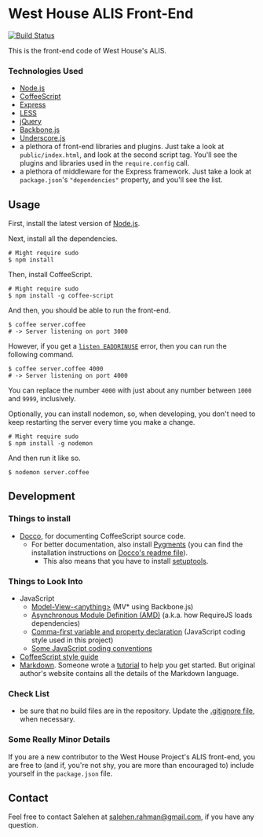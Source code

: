 # West House ALIS Front-End

[![Build Status](https://travis-ci.org/West-House-Project/west-house-front-end.png?branch=development)](https://travis-ci.org/West-House-Project/west-house-front-end)

This is the front-end code of West House's ALIS.

### Technologies Used

* <a href="http://nodejs.org/" target="_blank">Node.js</a>
* <a href="http://coffeescript.org/" target="_blank">CoffeeScript</a>
* <a href="http://expressjs.com/" target="_blank">Express</a>
* <a href="http://lesscss.org/" target="_blank">LESS</a>
* <a href="http://jquery.com/" target="_blank">jQuery</a>
* <a href="http://backbonejs.org/" target="_blank">[Backbone.js](http://backbonejs.org/)
* <a href="http://underscorejs.org" target="_blank">Underscore.js</a>
* a plethora of front-end libraries and plugins. Just take a look at `public/index.html`, and look at the second script tag. You'll see the plugins and libraries used in the `require.config` call.
* a plethora of middleware for the Express framework. Just take a look at `package.json`'s `"dependencies"` property, and you'll see the list.

## Usage

First, install the latest version of [Node.js](http://nodejs.org/).

Next, install all the dependencies.

```shell
# Might require sudo
$ npm install
```

Then, install CoffeeScript.

```shell
# Might require sudo
$ npm install -g coffee-script
```

And then, you should be able to run the front-end.

```shell
$ coffee server.coffee
# -> Server listening on port 3000
```

However, if you get a <a href="https://gist.github.com/4333329" target="_blank">`listen EADDRINUSE`</a> error, then you can run the following command.

```shell
$ coffee server.coffee 4000
# -> Server listening on port 4000
```

You can replace the number `4000` with just about any number between `1000` and `9999`, inclusively.

Optionally, you can install nodemon, so, when developing, you don't need to keep restarting the server every time you make a change.

```shell
# Might require sudo
$ npm install -g nodemon
```

And then run it like so.

```shell
$ nodemon server.coffee
```

## Development

### Things to install

* <a href="http://jashkenas.github.com/docco/" target="_blank">Docco</a>, for documenting CoffeeScript source code.
    * For better documentation, also install <a href="http://pygments.org/" target="_blank">Pygments</a> (you can find the installation instructions on <a href="https://github.com/jashkenas/docco/blob/master/resources/README.md" target="_blank">Docco's readme file</a>).
        * This also means that you have to install <a href="http://pypi.python.org/pypi/setuptools" target="_blank">setuptools</a>.

### Things to Look Into

* JavaScript
  * <a href="http://backbonetutorials.com/" target="_blank">Model-View-&lt;anything&gt;</a> (MV* using Backbone.js)
  * <a href="http://requirejs.org/docs/whyamd.html" target="_blank">Asynchronous Module Definition (AMD)</a> (a.k.a. how RequireJS loads dependencies)
  * <a href="https://gist.github.com/357981/" target="_blank">Comma-first variable and property declaration</a> (JavaScript coding style used in this project)
  * <a href="http://pkp.sfu.ca/wiki/index.php/JavaScript_coding_conventions" target="_blank">Some JavaScript coding conventions</a>
* <a href="https://github.com/polarmobile/coffeescript-style-guide#coffeescript-style-guide" target="_blank">CoffeeScript style guide</a>
* <a href="http://daringfireball.net/projects/markdown/" target="_blank">Markdown</a>. Someone wrote a <a href="http://www.simplecode.me/2011/12/11/getting-started-with-markdown/" target="_blank">tutorial</a> to help you get started. But original author's website contains all the details of the Markdown language.

### Check List

* be sure that no build files are in the repository. Update the [.gitignore file](http://gitready.com/beginner/2009/01/19/ignoring-files.html), when necessary.

### Some Really Minor Details

If you are a new contributor to the West House Project's ALIS front-end, you are free to (and if, you're not shy, you are more than encouraged to) include yourself in the `package.json` file.

## Contact

Feel free to contact Salehen at [salehen.rahman@gmail.com](mailto:salehen.rahman@gmail.com), if you have any question.